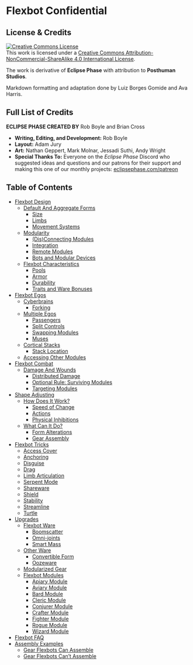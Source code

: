 # Flexbot Confidential

## License & Credits

<a rel="license" href="http://creativecommons.org/licenses/by-nc-sa/4.0/"><img alt="Creative Commons License" style="border-width:0" src="https://i.creativecommons.org/l/by-nc-sa/4.0/88x31.png" /></a><br />
This work is licensed under a <a rel="license" href="http://creativecommons.org/licenses/by-nc-sa/4.0/">Creative Commons Attribution-NonCommercial-ShareAlike 4.0 International License</a>.

The work is derivative of **Eclipse Phase** with attribution to **Posthuman Studios**.

Markdown formatting and adaptation done by Luiz Borges Gomide and Ava Harris.

## Full List of Credits

**ECLIPSE PHASE CREATED BY** Rob Boyle and Brian Cross

<div class="stat-list">

- **Writing, Editing, and Development:** Rob Boyle
- **Layout:** Adam Jury
- **Art:** Nathan Geppert, Mark Molnar, Jessadi Suthi, Andy Wright
- **Special Thanks To:** Everyone on the _Eclipse Phase_ Discord who suggested ideas and questions and our patrons for their support and making this one of our monthly projects: [eclipsephase.com/patreon](http://eclipsephase.com/patreon)

</div>

## Table of Contents

<!-- TOC PLACEHOLDER -->

- [Flexbot Design](../03-FC/01-flexbot-design.md)
  - [Default And Aggregate Forms](../03-FC/01-flexbot-design.md#default-and-aggregate-forms)
    - [Size](../03-FC/01-flexbot-design.md#size)
    - [Limbs](../03-FC/01-flexbot-design.md#limbs)
    - [Movement Systems](../03-FC/01-flexbot-design.md#movement-systems)
  - [Modularity](../03-FC/01-flexbot-design.md#modularity)
    - [(Dis)Connecting Modules](../03-FC/01-flexbot-design.md#disconnecting-modules)
    - [Integration](../03-FC/01-flexbot-design.md#integration)
    - [Remote Modules](../03-FC/01-flexbot-design.md#remote-modules)
    - [Bots and Modular Devices](../03-FC/01-flexbot-design.md#bots-and-modular-devices)
  - [Flexbot Characteristics](../03-FC/01-flexbot-design.md#flexbot-characteristics)
    - [Pools](../03-FC/01-flexbot-design.md#pools)
    - [Armor](../03-FC/01-flexbot-design.md#armor)
    - [Durability](../03-FC/01-flexbot-design.md#durability)
    - [Traits and Ware Bonuses](../03-FC/01-flexbot-design.md#traits-and-ware-bonuses)
- [Flexbot Egos](../03-FC/02-flexbot-egos.md)
  - [Cyberbrains](../03-FC/02-flexbot-egos.md#cyberbrains)
    - [Forking](../03-FC/02-flexbot-egos.md#forking)
  - [Multiple Egos](../03-FC/02-flexbot-egos.md#multiple-egos)
    - [Passengers](../03-FC/02-flexbot-egos.md#passengers)
    - [Split Controls](../03-FC/02-flexbot-egos.md#split-controls)
    - [Swapping Modules](../03-FC/02-flexbot-egos.md#swapping-modules)
    - [Muses](../03-FC/02-flexbot-egos.md#muses)
  - [Cortical Stacks](../03-FC/02-flexbot-egos.md#cortical-stacks)
    - [Stack Location](../03-FC/02-flexbot-egos.md#stack-location)
  - [Accessing Other Modules](../03-FC/02-flexbot-egos.md#accessing-other-modules)
- [Flexbot Combat](../03-FC/03-flexbot-combat.md)
  - [Damage And Wounds](../03-FC/03-flexbot-combat.md#damage-and-wounds)
    - [Distributed Damage](../03-FC/03-flexbot-combat.md#distributed-damage)
    - [Optional Rule: Surviving Modules](../03-FC/03-flexbot-combat.md#optional-rule-surviving-modules)
    - [Targeting Modules](../03-FC/03-flexbot-combat.md#targeting-modules)
- [Shape Adjusting](../03-FC/04-shape-adjusting.md)
  - [How Does It Work?](../03-FC/04-shape-adjusting.md#how-does-it-work)
    - [Speed of Change](../03-FC/04-shape-adjusting.md#speed-of-change)
    - [Actions](../03-FC/04-shape-adjusting.md#actions)
    - [Physical Inhibitions](../03-FC/04-shape-adjusting.md#physical-inhibitions)
  - [What Can It Do?](../03-FC/04-shape-adjusting.md#what-can-it-do)
    - [Form Alterations](../03-FC/04-shape-adjusting.md#form-alterations)
    - [Gear Assembly](../03-FC/04-shape-adjusting.md#gear-assembly)
- [Flexbot Tricks](../03-FC/05-flexbot-tricks.md)
  - [Access Cover](../03-FC/05-flexbot-tricks.md#access-cover)
  - [Anchoring](../03-FC/05-flexbot-tricks.md#anchoring)
  - [Disguise](../03-FC/05-flexbot-tricks.md#disguise)
  - [Drag](../03-FC/05-flexbot-tricks.md#drag)
  - [Limb Articulation](../03-FC/05-flexbot-tricks.md#limb-articulation)
  - [Serpent Mode](../03-FC/05-flexbot-tricks.md#serpent-mode)
  - [Shareware](../03-FC/05-flexbot-tricks.md#shareware)
  - [Shield](../03-FC/05-flexbot-tricks.md#shield)
  - [Stability](../03-FC/05-flexbot-tricks.md#stability)
  - [Streamline](../03-FC/05-flexbot-tricks.md#streamline)
  - [Turtle](../03-FC/05-flexbot-tricks.md#turtle)
- [Upgrades](../03-FC/06-upgrades.md)
  - [Flexbot Ware](../03-FC/06-upgrades.md#flexbot-ware)
    - [Boomscatter](../03-FC/06-upgrades.md#boomscatter)
    - [Omni-joints](../03-FC/06-upgrades.md#omni-joints)
    - [Smart Mass](../03-FC/06-upgrades.md#smart-mass)
  - [Other Ware](../03-FC/06-upgrades.md#other-ware)
    - [Convertible Form](../03-FC/06-upgrades.md#convertible-form)
    - [Oozeware](../03-FC/06-upgrades.md#oozeware)
  - [Modularized Gear](../03-FC/06-upgrades.md#modularized-gear)
  - [Flexbot Modules](../03-FC/07-flexbot-modules.md#flexbot-modules)
    - [Apiary Module](../03-FC/07-flexbot-modules.md#apiary-module)
    - [Aviary Module](../03-FC/07-flexbot-modules.md#aviary-module)
    - [Bard Module](../03-FC/07-flexbot-modules.md#bard-module)
    - [Cleric Module](../03-FC/07-flexbot-modules.md#cleric-module)
    - [Conjurer Module](../03-FC/07-flexbot-modules.md#conjurer-module)
    - [Crafter Module](../03-FC/07-flexbot-modules.md#crafter-module)
    - [Fighter Module](../03-FC/07-flexbot-modules.md#fighter-module)
    - [Rogue Module](../03-FC/07-flexbot-modules.md#rogue-module)
    - [Wizard Module](../03-FC/07-flexbot-modules.md#wizard-module)
- [Flexbot FAQ](../03-FC/08-flexbot-faq.md)
- [Assembly Examples](../03-FC/09-assembly-examples.md)
  - [Gear Flexbots Can Assemble](../03-FC/09-assembly-examples.md#gear-flexbots-can-assemble)
  - [Gear Flexbots Can’t Assemble](../03-FC/09-assembly-examples.md#gear-flexbots-cant-assemble)
